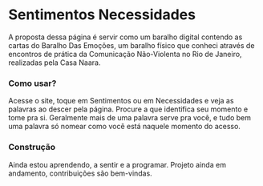 # Sentimentos Necessidades

A proposta dessa página é servir como um baralho digital contendo as cartas do Baralho Das Emoções, um baralho físico que conheci através de encontros de prática da Comunicação Não-Violenta no Rio de Janeiro, realizadas pela Casa Naara.

### Como usar?

Acesse o site, toque em Sentimentos ou em Necessidades e veja as palavras ao descer pela página. Procure a que identifica seu momento e tome pra si. Geralmente mais de uma palavra serve pra você, e tudo bem uma palavra só nomear como você está naquele momento do acesso. 

### Construção

Ainda estou aprendendo, a sentir e a programar. Projeto ainda em andamento, contribuições são bem-vindas.
